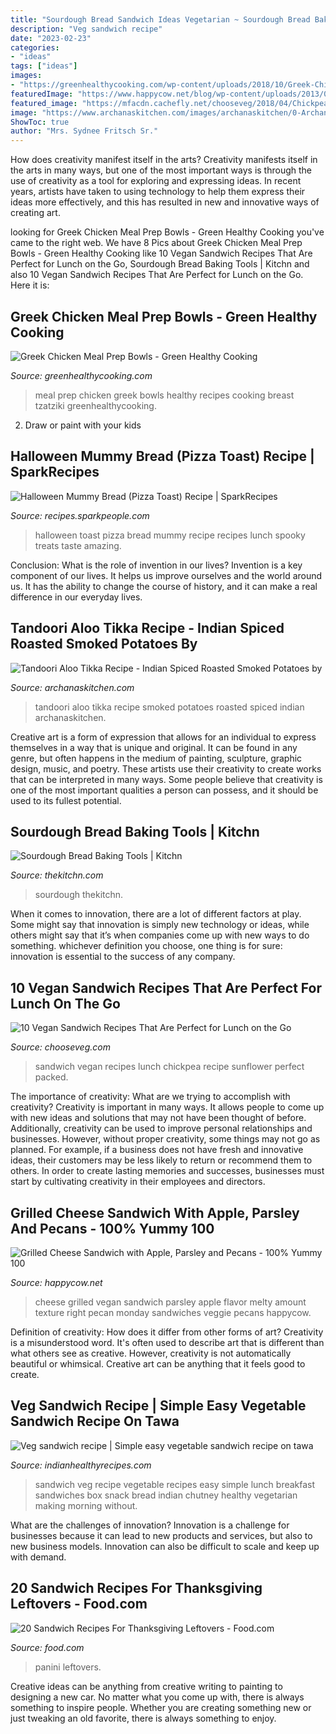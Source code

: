 ```yaml
---
title: "Sourdough Bread Sandwich Ideas Vegetarian ~ Sourdough Bread Baking Tools"
description: "Veg sandwich recipe"
date: "2023-02-23"
categories:
- "ideas"
tags: ["ideas"]
images:
- "https://greenhealthycooking.com/wp-content/uploads/2018/10/Greek-Chicken-Meal-Prep-Bowls-1.jpg"
featuredImage: "https://www.happycow.net/blog/wp-content/uploads/2013/01/Final-Shot_Grilled-cheese-with-apple-walnuts-and-parsely.jpg"
featured_image: "https://mfacdn.cachefly.net/chooseveg/2018/04/Chickpea-Sunflower-Sandwich.jpg"
image: "https://www.archanaskitchen.com/images/archanaskitchen/0-Archanas-Kitchen-Recipes/2020/Smoked_Tandoori_Aloo_Tikka_Recipe_Video_3.jpg"
ShowToc: true
author: "Mrs. Sydnee Fritsch Sr."
---
```



How does creativity manifest itself in the arts?
Creativity manifests itself in the arts in many ways, but one of the most important ways is through the use of creativity as a tool for exploring and expressing ideas. In recent years, artists have taken to using technology to help them express their ideas more effectively, and this has resulted in new and innovative ways of creating art.

	

		
looking for Greek Chicken Meal Prep Bowls - Green Healthy Cooking you've came to the right web. We have 8 Pics about Greek Chicken Meal Prep Bowls - Green Healthy Cooking like 10 Vegan Sandwich Recipes That Are Perfect for Lunch on the Go, Sourdough Bread Baking Tools | Kitchn and also 10 Vegan Sandwich Recipes That Are Perfect for Lunch on the Go. Here it is:
		
    
## Greek Chicken Meal Prep Bowls - Green Healthy Cooking

<img loading=lazy src="https://greenhealthycooking.com/wp-content/uploads/2018/10/Greek-Chicken-Meal-Prep-Bowls-1.jpg" onerror="this.onerror=null;this.src='https://tse4.mm.bing.net/th?id=OIP.FKelzoJhYAja0iWvZvuzBAHaLH&amp;pid=15.1';" alt="Greek Chicken Meal Prep Bowls - Green Healthy Cooking">

_Source: greenhealthycooking.com_

>meal prep chicken greek bowls healthy recipes cooking breast tzatziki greenhealthycooking. 

	

2. Draw or paint with your kids

    
## Halloween Mummy Bread (Pizza Toast) Recipe | SparkRecipes

<img loading=lazy src="https://sparkpeo.hs.llnwd.net/e2/guid/Halloween-Mummy-Bread-(Pizza-Toast)-/a6a88059-3985-4784-8229-6be7df5f08a3.jpg" onerror="this.onerror=null;this.src='https://tse3.mm.bing.net/th?id=OIP.SkVWkmw1rmqAn4ukolPXtQHaE0&amp;pid=15.1';" alt="Halloween Mummy Bread (Pizza Toast) Recipe | SparkRecipes">

_Source: recipes.sparkpeople.com_

>halloween toast pizza bread mummy recipe recipes lunch spooky treats taste amazing. 

	

Conclusion: What is the role of invention in our lives?
Invention is a key component of our lives. It helps us improve ourselves and the world around us. It has the ability to change the course of history, and it can make a real difference in our everyday lives.

    
## Tandoori Aloo Tikka Recipe - Indian Spiced Roasted Smoked Potatoes By

<img loading=lazy src="https://www.archanaskitchen.com/images/archanaskitchen/0-Archanas-Kitchen-Recipes/2020/Smoked_Tandoori_Aloo_Tikka_Recipe_Video_3.jpg" onerror="this.onerror=null;this.src='https://tse4.mm.bing.net/th?id=OIP.IlwPkibtT5GyyacCMh9TDwHaEM&amp;pid=15.1';" alt="Tandoori Aloo Tikka Recipe - Indian Spiced Roasted Smoked Potatoes by">

_Source: archanaskitchen.com_

>tandoori aloo tikka recipe smoked potatoes roasted spiced indian archanaskitchen. 

	

Creative art is a form of expression that allows for an individual to express themselves in a way that is unique and original. It can be found in any genre, but often happens in the medium of painting, sculpture, graphic design, music, and poetry. These artists use their creativity to create works that can be interpreted in many ways. Some people believe that creativity is one of the most important qualities a person can possess, and it should be used to its fullest potential.

    
## Sourdough Bread Baking Tools | Kitchn

<img loading=lazy src="https://cdn.apartmenttherapy.info/image/upload/f_auto,q_auto:eco,c_fill,g_auto,w_1500,ar_3:2/k/Photo/Recipes/2020-01-How-to-Sourdough-Bread/98665-beautiful-finished-bread-LEAD_How-to-make-sourdough-bread" onerror="this.onerror=null;this.src='https://tse2.mm.bing.net/th?id=OIP.jKEybRf80Fa4-VrU01nlIQHaE8&amp;pid=15.1';" alt="Sourdough Bread Baking Tools | Kitchn">

_Source: thekitchn.com_

>sourdough thekitchn. 

	

When it comes to innovation, there are a lot of different factors at play. Some might say that innovation is simply new technology or ideas, while others might say that it’s when companies come up with new ways to do something. whichever definition you choose, one thing is for sure: innovation is essential to the success of any company.

    
## 10 Vegan Sandwich Recipes That Are Perfect For Lunch On The Go

<img loading=lazy src="https://mfacdn.cachefly.net/chooseveg/2018/04/Chickpea-Sunflower-Sandwich.jpg" onerror="this.onerror=null;this.src='https://tse1.mm.bing.net/th?id=OIP.PY_rRi7F3wW9HOPcCvedYQHaLH&amp;pid=15.1';" alt="10 Vegan Sandwich Recipes That Are Perfect for Lunch on the Go">

_Source: chooseveg.com_

>sandwich vegan recipes lunch chickpea recipe sunflower perfect packed. 

	

The importance of creativity: What are we trying to accomplish with creativity?
Creativity is important in many ways. It allows people to come up with new ideas and solutions that may not have been thought of before. Additionally, creativity can be used to improve personal relationships and businesses. However, without proper creativity, some things may not go as planned. For example, if a business does not have fresh and innovative ideas, their customers may be less likely to return or recommend them to others. In order to create lasting memories and successes, businesses must start by cultivating creativity in their employees and directors.

    
## Grilled Cheese Sandwich With Apple, Parsley And Pecans - 100% Yummy 100

<img loading=lazy src="https://www.happycow.net/blog/wp-content/uploads/2013/01/Final-Shot_Grilled-cheese-with-apple-walnuts-and-parsely.jpg" onerror="this.onerror=null;this.src='https://tse4.mm.bing.net/th?id=OIP.l8_xBUQWYzMB6EeucvuOaAHaE6&amp;pid=15.1';" alt="Grilled Cheese Sandwich with Apple, Parsley and Pecans - 100% Yummy 100">

_Source: happycow.net_

>cheese grilled vegan sandwich parsley apple flavor melty amount texture right pecan monday sandwiches veggie pecans happycow. 

	

Definition of creativity: How does it differ from other forms of art?
Creativity is a misunderstood word. It's often used to describe art that is different than what others see as creative. However, creativity is not automatically beautiful or whimsical. Creative art can be anything that it feels good to create.

    
## Veg Sandwich Recipe | Simple Easy Vegetable Sandwich Recipe On Tawa

<img loading=lazy src="http://indianhealthyrecipes.com/wp-content/uploads/2016/05/veg-sandwich-recipe.jpg" onerror="this.onerror=null;this.src='https://tse4.mm.bing.net/th?id=OIP.PbAhGfo0PACd7BnK5kYK0gHaKu&amp;pid=15.1';" alt="Veg sandwich recipe | Simple easy vegetable sandwich recipe on tawa">

_Source: indianhealthyrecipes.com_

>sandwich veg recipe vegetable recipes easy simple lunch breakfast sandwiches box snack bread indian chutney healthy vegetarian making morning without. 

	

What are the challenges of innovation?
Innovation is a challenge for businesses because it can lead to new products and services, but also to new business models. Innovation can also be difficult to scale and keep up with demand.

    
## 20 Sandwich Recipes For Thanksgiving Leftovers - Food.com

<img loading=lazy src="https://img.sndimg.com/food/image/upload/q_92,fl_progressive/v1/img/recipes/14/30/91/uDsNJ0oZTfyohECynKQw_thanksgiving-panini-2234.jpg" onerror="this.onerror=null;this.src='https://tse1.mm.bing.net/th?id=OIP.BQlLT7dxX6sGsr1CpZfxGAHaE7&amp;pid=15.1';" alt="20 Sandwich Recipes For Thanksgiving Leftovers - Food.com">

_Source: food.com_

>panini leftovers. 

	

Creative ideas can be anything from creative writing to painting to designing a new car. No matter what you come up with, there is always something to inspire people. Whether you are creating something new or just tweaking an old favorite, there is always something to enjoy.

